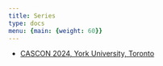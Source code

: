 ```yaml
---
title: Series
type: docs
menu: {main: {weight: 60}}
---
```


<div class="series-container">
  <ul class="series-list">
    <li>
      <i class="fas fa-map-marker-alt"></i>
      <a href="https://iccsse.github.io/CASCON2024/" target="_blank">
        CASCON 2024, York University, Toronto
      </a>
    </li>
  </ul>
</div>
